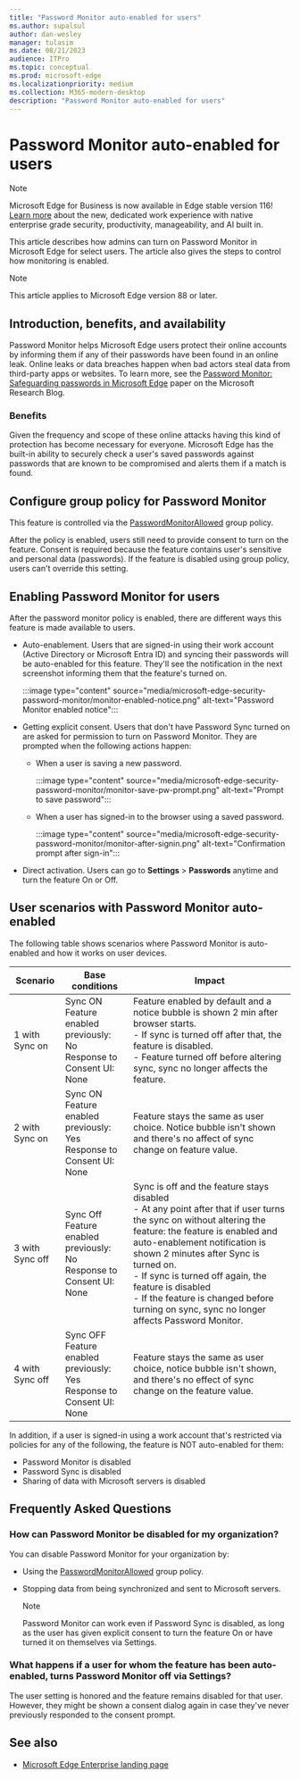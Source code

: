 ```yaml
---
title: "Password Monitor auto-enabled for users"
ms.author: supalsul
author: dan-wesley
manager: tulasim
ms.date: 08/21/2023
audience: ITPro
ms.topic: conceptual
ms.prod: microsoft-edge
ms.localizationpriority: medium
ms.collection: M365-modern-desktop
description: "Password Monitor auto-enabled for users"
---
```


# Password Monitor auto-enabled for users

> [!NOTE]
> Microsoft Edge for Business is now available in Edge stable version 116! [Learn more](https://techcommunity.microsoft.com/t5/microsoft-edge-insider/microsoft-edge-for-business-faq/ba-p/3891837) about the new, dedicated work experience with native enterprise grade security, productivity, manageability, and AI built in.

This article describes how admins can turn on Password Monitor in Microsoft Edge for select users. The article also gives the steps to control how monitoring is enabled.

> [!NOTE]
> This article applies to Microsoft Edge version 88 or later.

## Introduction, benefits, and availability

Password Monitor helps Microsoft Edge users protect their online accounts by informing them if any of their passwords have been found in an online leak. Online leaks or data breaches happen when bad actors steal data from third-party apps or websites. To learn more, see the [Password Monitor: Safeguarding passwords in Microsoft Edge](https://www.microsoft.com/research/blog/password-monitor-safeguarding-passwords-in-microsoft-edge/)  paper on the Microsoft Research Blog.

### Benefits

Given the frequency and scope of these online attacks having this kind of protection has become necessary for everyone. Microsoft Edge has the built-in ability to securely check a user's saved passwords against passwords that are known to be compromised and alerts them if a match is found.  

## Configure group policy for Password Monitor

This feature is controlled via the [PasswordMonitorAllowed](./microsoft-edge-policies.md#passwordmonitorallowed) group policy.

After the policy is enabled, users still need to provide consent to turn on the feature. Consent is required because the feature contains user's sensitive and personal data (passwords). If the feature is disabled using group policy, users can't override this setting.  

## Enabling Password Monitor for users

After the password monitor policy is enabled, there are different ways this feature is made available to users.

- Auto-enablement. Users that are signed-in using their work account (Active Directory or Microsoft Entra ID) and syncing their passwords will be auto-enabled for this feature. They'll see the notification in the next screenshot informing them that the feature's turned on.

  :::image type="content" source="media/microsoft-edge-security-password-monitor/monitor-enabled-notice.png" alt-text="Password Monitor enabled notice":::

-  Getting explicit consent. Users that don't have Password Sync turned on are asked for permission to turn on Password Monitor. They are prompted when the following actions happen:
   - When a user is saving a new password.
 
     :::image type="content" source="media/microsoft-edge-security-password-monitor/monitor-save-pw-prompt.png" alt-text="Prompt to save password":::

   - When a user has signed-in to the browser using a saved password.
  
     :::image type="content" source="media/microsoft-edge-security-password-monitor/monitor-after-signin.png" alt-text="Confirmation prompt after sign-in":::
   
- Direct activation. Users can go to **Settings** > **Passwords** anytime and turn the feature On or Off.

## User scenarios with Password Monitor auto-enabled

The following table shows scenarios where Password Monitor is auto-enabled and how it works on user devices.

| Scenario | Base conditions | Impact |
|--|--|--|
| 1 with Sync on | Sync ON<br>Feature enabled previously: No<br>Response to Consent UI: None | Feature enabled by default and a notice bubble is shown 2 min after browser starts.<br>- If sync is turned off after that, the feature is disabled.<br>-  Feature turned off before altering sync, sync no longer affects the feature.   |
| 2 with Sync on | Sync ON<br>Feature enabled previously: Yes<br>Response to Consent UI: None | Feature stays the same as user choice.  Notice bubble isn't shown and there's no affect of sync change on feature value.|
| 3 with Sync off | Sync Off<br>Feature enabled previously: No<br>Response to Consent UI: None | Sync is off and the feature stays disabled<br>- At any point after that if user turns the sync on without altering the feature: the feature is enabled and auto-enablement notification is shown 2 minutes after Sync is turned on. <br> - If sync is turned off again, the  feature is disabled <br>- If the feature is changed before turning on sync, sync no longer affects Password Monitor.  |  
| 4 with Sync off | Sync OFF<br>Feature enabled previously: Yes<br>Response to Consent UI: None | Feature stays the same as user choice, notice bubble isn't shown, and there's no effect of sync change on the feature value.  |

In addition, if a user is signed-in using a work account that's restricted via policies for any of the following, the feature is NOT auto-enabled for them:

- Password Monitor is disabled  
- Password Sync is disabled
- Sharing of data with Microsoft servers is disabled

## Frequently Asked Questions

### How can Password Monitor be disabled for my organization?

You can disable Password Monitor for your organization by:
- Using the [PasswordMonitorAllowed](/deployedge/microsoft-edge-policies#passwordmonitorallowed) group policy.
- Stopping data from being synchronized and sent to Microsoft servers.

  > [!NOTE]
  > Password Monitor can work even if Password Sync is disabled, as long as the user has given explicit consent to turn the feature On or have turned it on themselves via Settings.

### What happens if a user for whom the feature has been auto-enabled, turns Password Monitor off via Settings?

The user setting is honored and the feature remains disabled for that user. However, they might be shown a consent dialog again in case they've never previously responded to the consent prompt.

## See also

- [Microsoft Edge Enterprise landing page](https://aka.ms/EdgeEnterprise)